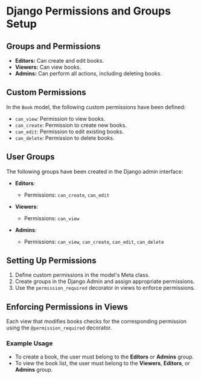 # Django Permissions and Groups Setup

## Groups and Permissions
- **Editors:** Can create and edit books.
- **Viewers:** Can view books.
- **Admins:** Can perform all actions, including deleting books.

## Custom Permissions

In the `Book` model, the following custom permissions have been defined:

- `can_view`: Permission to view books.
- `can_create`: Permission to create new books.
- `can_edit`: Permission to edit existing books.
- `can_delete`: Permission to delete books.

## User Groups

The following groups have been created in the Django admin interface:

- **Editors**: 
  - Permissions: `can_create`, `can_edit`
  
- **Viewers**: 
  - Permissions: `can_view`
  
- **Admins**: 
  - Permissions: `can_view`, `can_create`, `can_edit`, `can_delete`

## Setting Up Permissions
1. Define custom permissions in the model's Meta class.
2. Create groups in the Django Admin and assign appropriate permissions.
3. Use the `permission_required` decorator in views to enforce permissions.

## Enforcing Permissions in Views

Each view that modifies books checks for the corresponding permission using the `@permission_required` decorator. 

### Example Usage

- To create a book, the user must belong to the **Editors** or **Admins** group.
- To view the book list, the user must belong to the **Viewers**, **Editors**, or **Admins** group.